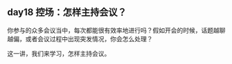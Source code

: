 ## day18 控场：怎样主持会议？

你参与的众多会议当中，每次都能很有效率地进行吗？假如开会的时候，话题越聊越偏，或者会议过程中出现突发情况，你会怎么处理？

这一讲，我们来学习，怎样主持会议。
